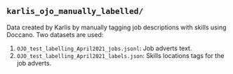 ## `karlis_ojo_manually_labelled/`

Data created by Karlis by manually tagging job descriptions with skills using Doccano. Two datasets are used:

1. `OJO_test_labelling_April2021_jobs.jsonl`: Job adverts text.
2. `OJO_test_labelling_April2021_labels.json`: Skills locations tags for the job adverts.